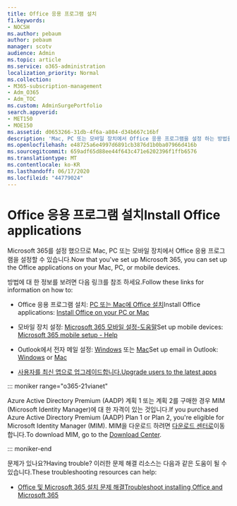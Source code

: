 ```yaml
---
title: Office 응용 프로그램 설치
f1.keywords:
- NOCSH
ms.author: pebaum
author: pebaum
manager: scotv
audience: Admin
ms.topic: article
ms.service: o365-administration
localization_priority: Normal
ms.collection:
- M365-subscription-management
- Adm_O365
- Adm_TOC
ms.custom: AdminSurgePortfolio
search.appverid:
- MET150
- MOE150
ms.assetid: d0653266-31db-4f6a-a804-d34b667c16bf
description: 'Mac, PC 또는 모바일 장치에서 Office 응용 프로그램을 설정 하는 방법을 알아봅니다. '
ms.openlocfilehash: e48725a6e4997d6891cb3876d1b0ba07966d416b
ms.sourcegitcommit: 659adf65d88ee44f643c471e6202396f1ffb6576
ms.translationtype: MT
ms.contentlocale: ko-KR
ms.lasthandoff: 06/17/2020
ms.locfileid: "44779024"
---
```

# <a name="install-office-applications"></a><span data-ttu-id="0eb1e-103">Office 응용 프로그램 설치</span><span class="sxs-lookup"><span data-stu-id="0eb1e-103">Install Office applications</span></span>

<span data-ttu-id="0eb1e-104">Microsoft 365를 설정 했으므로 Mac, PC 또는 모바일 장치에서 Office 응용 프로그램을 설정할 수 있습니다.</span><span class="sxs-lookup"><span data-stu-id="0eb1e-104">Now that you've set up Microsoft 365, you can set up the Office applications on your Mac, PC, or mobile devices.</span></span>
  
<span data-ttu-id="0eb1e-105">방법에 대 한 정보를 보려면 다음 링크를 참조 하세요.</span><span class="sxs-lookup"><span data-stu-id="0eb1e-105">Follow these links for information on how to:</span></span>
  
- <span data-ttu-id="0eb1e-106">Office 응용 프로그램 설치: [PC 또는 Mac에 Office 설치](https://support.microsoft.com/office/4414eaaf-0478-48be-9c42-23adc4716658)</span><span class="sxs-lookup"><span data-stu-id="0eb1e-106">Install Office applications:  [Install Office on your PC or Mac](https://support.microsoft.com/office/4414eaaf-0478-48be-9c42-23adc4716658)</span></span>

- <span data-ttu-id="0eb1e-107">모바일 장치 설정: [Microsoft 365 모바일 설정-도움말](https://support.microsoft.com/office/7dabb6cb-0046-40b6-81fe-767e0b1f014f)</span><span class="sxs-lookup"><span data-stu-id="0eb1e-107">Set up mobile devices: [Microsoft 365 mobile setup - Help](https://support.microsoft.com/office/7dabb6cb-0046-40b6-81fe-767e0b1f014f)</span></span>

- <span data-ttu-id="0eb1e-108">Outlook에서 전자 메일 설정: [Windows](https://support.microsoft.com/office/6e27792a-9267-4aa4-8bb6-c84ef146101b) 또는 [Mac](https://support.microsoft.com/office/6e27792a-9267-4aa4-8bb6-c84ef146101b#PickTab=Outlook_for_Mac)</span><span class="sxs-lookup"><span data-stu-id="0eb1e-108">Set up email in Outlook: [Windows](https://support.microsoft.com/office/6e27792a-9267-4aa4-8bb6-c84ef146101b) or [Mac](https://support.microsoft.com/office/6e27792a-9267-4aa4-8bb6-c84ef146101b#PickTab=Outlook_for_Mac)</span></span>
 
- [<span data-ttu-id="0eb1e-109">사용자를 최신 앱으로 업그레이드합니다.</span><span class="sxs-lookup"><span data-stu-id="0eb1e-109">Upgrade users to the latest apps</span></span>](upgrade-users-to-latest-office-client.md) 

::: moniker range="o365-21vianet"

<span data-ttu-id="0eb1e-110">Azure Active Directory Premium (AADP) 계획 1 또는 계획 2를 구매한 경우 MIM (Microsoft Identity Manager)에 대 한 자격이 있는 것입니다.</span><span class="sxs-lookup"><span data-stu-id="0eb1e-110">If you purchased Azure Active Directory Premium (AADP) Plan 1 or Plan 2, you're eligible for Microsoft Identity Manager (MIM).</span></span> <span data-ttu-id="0eb1e-111">MIM을 다운로드 하려면 [다운로드 센터로](https://www.microsoft.com/zh-cn/download/details.aspx?id=58498)이동 합니다.</span><span class="sxs-lookup"><span data-stu-id="0eb1e-111">To download MIM, go to the [Download Center](https://www.microsoft.com/zh-cn/download/details.aspx?id=58498).</span></span>

::: moniker-end

<span data-ttu-id="0eb1e-112">문제가 있나요?</span><span class="sxs-lookup"><span data-stu-id="0eb1e-112">Having trouble?</span></span> <span data-ttu-id="0eb1e-113">이러한 문제 해결 리소스는 다음과 같은 도움이 될 수 있습니다.</span><span class="sxs-lookup"><span data-stu-id="0eb1e-113">These troubleshooting resources can help:</span></span>
  
- [<span data-ttu-id="0eb1e-114">Office 및 Microsoft 365 설치 문제 해결</span><span class="sxs-lookup"><span data-stu-id="0eb1e-114">Troubleshoot installing Office and Microsoft 365</span></span>](https://support.microsoft.com/office/35ff2def-e0b2-4dac-9784-4cf212c1f6c2)
